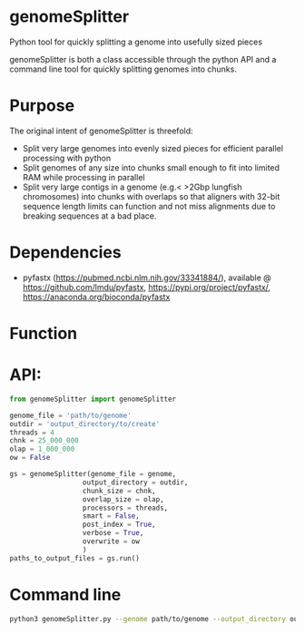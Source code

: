 # genomeSplitter
Python tool for quickly splitting a genome into usefully sized pieces

genomeSplitter is both a class accessible through the python API and a command line tool for quickly splitting genomes into chunks.

# Purpose

The original intent of genomeSplitter is threefold:
* Split very large genomes into evenly sized pieces for efficient parallel processing with python
* Split genomes of any size into chunks small enough to fit into limited RAM while processing in parallel
* Split very large contigs in a genome (e.g.< >2Gbp lungfish chromosomes) into chunks with overlaps so that aligners with 32-bit sequence length limits can function and not miss alignments due to breaking sequences at a bad place.

# Dependencies

* pyfastx (https://pubmed.ncbi.nlm.nih.gov/33341884/), available @  https://github.com/lmdu/pyfastx, https://pypi.org/project/pyfastx/, https://anaconda.org/bioconda/pyfastx

# Function

# API: 

```python
from genomeSplitter import genomeSplitter

genome_file = 'path/to/genome'
outdir = 'output_directory/to/create'
threads = 4
chnk = 25_000_000
olap = 1_000_000
ow = False

gs = genomeSplitter(genome_file = genome,
                  output_directory = outdir,
                  chunk_size = chnk,
                  overlap_size = olap,
                  processors = threads,
                  smart = False,
                  post_index = True,
                  verbose = True,
                  overwrite = ow
                  )
paths_to_output_files = gs.run()
```

# Command line

```bash
python3 genomeSplitter.py --genome path/to/genome --output_directory output_directory/to/create --processors 4 --index_outputs --smart
```
